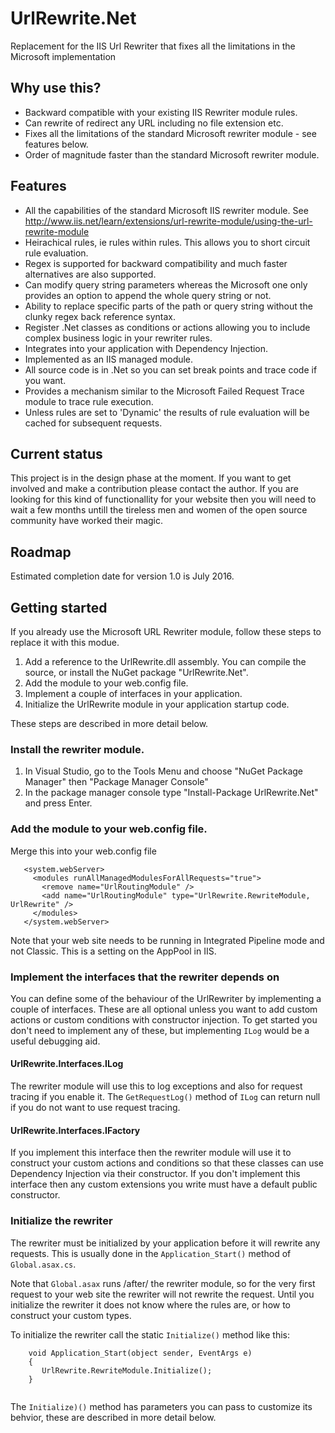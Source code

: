 # UrlRewrite.Net
Replacement for the IIS Url Rewriter that fixes all the limitations in the Microsoft implementation

## Why use this?
* Backward compatible with your existing IIS Rewriter module rules.
* Can rewrite of redirect any URL including no file extension etc.
* Fixes all the limitations of the standard Microsoft rewriter module - see features below.
* Order of magnitude faster than the standard Microsoft rewriter module.

## Features
* All the capabilities of the standard Microsoft IIS rewriter module. See http://www.iis.net/learn/extensions/url-rewrite-module/using-the-url-rewrite-module
* Heirachical rules, ie rules within rules. This allows you to short circuit rule evaluation.
* Regex is supported for backward compatibility and much faster alternatives are also supported.
* Can modify query string parameters whereas the Microsoft one only provides an option to append the whole query string or not.
* Ability to replace specific parts of the path or query string without the clunky regex back reference syntax.
* Register .Net classes as conditions or actions allowing you to include complex business logic in your rewriter rules.
* Integrates into your application with Dependency Injection.
* Implemented as an IIS managed module.
* All source code is in .Net so you can set break points and trace code if you want.
* Provides a mechanism similar to the Microsoft Failed Request Trace module to trace rule execution.
* Unless rules are set to 'Dynamic' the results of rule evaluation will be cached for subsequent requests.

## Current status
This project is in the design phase at the moment. If you want to get involved and make a contribution please contact the author. If you are 
looking for this kind of functionallity for your website then you will need to wait a few months untill the tireless men and women of the
open source community have worked their magic.

## Roadmap
Estimated completion date for version 1.0 is July 2016.

## Getting started
If you already use the Microsoft URL Rewriter module, follow these steps to replace it with this modue.

1. Add a reference to the UrlRewrite.dll assembly. You can compile the source, or install the NuGet package "UrlRewrite.Net".
2. Add the module to your web.config file.
3. Implement a couple of interfaces in your application.
4. Initialize the UrlRewrite module in your application startup code.

These steps are described in more detail below.

### Install the rewriter module.
1. In Visual Studio, go to the Tools Menu and choose "NuGet Package Manager" then "Package Manager Console"
2. In the package manager console type "Install-Package UrlRewrite.Net" and press Enter.

### Add the module to your web.config file.
Merge this into your web.config file
```
   <system.webServer>
     <modules runAllManagedModulesForAllRequests="true">
       <remove name="UrlRoutingModule" />
       <add name="UrlRoutingModule" type="UrlRewrite.RewriteModule, UrlRewrite" />
     </modules>
   </system.webServer>
```

Note that your web site needs to be running in Integrated Pipeline mode and not Classic. This is a setting on the AppPool in IIS.

### Implement the interfaces that the rewriter depends on
You can define some of the behaviour of the UrlRewriter by implementing a couple of interfaces. These are all optional unless
you want to add custom actions or custom conditions with constructor injection. To get started you don't need to implement
any of these, but implementing `ILog` would be a useful debugging aid.

#### UrlRewrite.Interfaces.ILog
The rewriter module will use this to log exceptions and also for request tracing if you enable it.
The `GetRequestLog()` method of `ILog` can return null if you do not want to use request tracing.

#### UrlRewrite.Interfaces.IFactory
If you implement this interface then the rewriter module will use it to construct your custom actions and conditions
so that these classes can use Dependency Injection via their constructor. If you don't implement this interface
then any custom extensions you write must have a default public constructor.

### Initialize the rewriter
The rewriter must be initialized by your application before it will rewrite any requests. This is usually done in 
the `Application_Start()` method of `Global.asax.cs`.

Note that `Global.asax` runs /after/ the rewriter module, so for the very first request to your web site the 
rewriter will not rewrite the request. Until you initialize the rewriter it does not know where the rules are, or
how to construct your custom types.

To initialize the rewriter call the static `Initialize()` method like this:

```
    void Application_Start(object sender, EventArgs e)
    {
	   UrlRewrite.RewriteModule.Initialize();
    }
   
```

The `Initialize)()` method has parameters you can pass to customize its behvior, these are described in more detail below.
